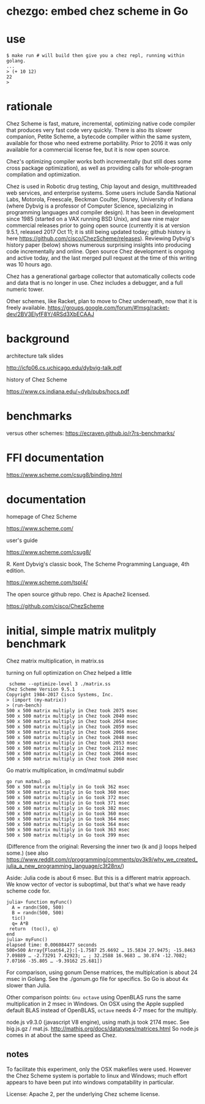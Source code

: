 chezgo: embed chez scheme in Go
======

# use

~~~
$ make run # will build then give you a chez repl, running within golang.
...
> (+ 10 12)
22
> 
~~~

# rationale

Chez Scheme is fast, mature, incremental, optimizing native code compiler that produces very fast code very quickly. There is also its slower companion, Petite Scheme, a bytecode compiler within the same system, available for those who need extreme portability. Prior to 2016 it was only available for a commercial license fee, but it is now open source.

Chez's optimizing compiler works both incrementally (but still does some cross package optimization), as well as providing calls for whole-program compilation and optimization.

Chez is used in Robotic drug testing, Chip layout and design, multithreaded web services, and enterprise systems. Some users include Sandia National Labs, Motorola, Freescale, Beckman Coulter, Disney, University of Indiana (where Dybvig is a professor of Computer Science, specializing in programming languages and compiler design). It has been in development since 1985 (started on a VAX running BSD Unix), and saw nine major commercial releases prior to going open source (currently it is at version 9.5.1, released 2017 Oct 11; it is still being updated today; github history is here https://github.com/cisco/ChezScheme/releases). Reviewing Dybvig's history paper (below) shows numerous surprising insights into producing code incrementally and online. Open source Chez development is ongoing and active today, and the last merged pull request at the time of this writing was 10 hours ago.

Chez has a generational garbage collector that automatically collects code and data that is no longer in use. Chez includes a debugger, and a full numeric tower.

Other schemes, like Racket, plan to move to Chez underneath, now that it is freely available. https://groups.google.com/forum/#!msg/racket-dev/2BV3ElyfF8Y/4RSd3XbECAAJ

# background

architecture talk slides

http://icfp06.cs.uchicago.edu/dybvig-talk.pdf

history of Chez Scheme

https://www.cs.indiana.edu/~dyb/pubs/hocs.pdf

# benchmarks

versus other schemes: https://ecraven.github.io/r7rs-benchmarks/


# FFI documentation

https://www.scheme.com/csug8/binding.html

# documentation

homepage of Chez Scheme

https://www.scheme.com/

user's guide

https://www.scheme.com/csug8/


R. Kent Dybvig's classic book, The Scheme Programming Language, 4th edition.

https://www.scheme.com/tspl4/

The open source github repo. Chez is Apache2 licensed.

https://github.com/cisco/ChezScheme

# initial, simple matrix mulitply benchmark

Chez matrix multiplication, in matrix.ss

turning on full optimization on Chez helped a little

~~~
 scheme --optimize-level 3 ./matrix.ss 
Chez Scheme Version 9.5.1
Copyright 1984-2017 Cisco Systems, Inc.
> (import (my-matrix))
> (run-bench)
500 x 500 matrix multiply in Chez took 2075 msec
500 x 500 matrix multiply in Chez took 2040 msec
500 x 500 matrix multiply in Chez took 2054 msec
500 x 500 matrix multiply in Chez took 2059 msec
500 x 500 matrix multiply in Chez took 2066 msec
500 x 500 matrix multiply in Chez took 2048 msec
500 x 500 matrix multiply in Chez took 2053 msec
500 x 500 matrix multiply in Chez took 2112 msec
500 x 500 matrix multiply in Chez took 2064 msec
500 x 500 matrix multiply in Chez took 2060 msec
~~~


Go matrix multiplication, in cmd/matmul subdir
~~~
go run matmul.go
500 x 500 matrix multiply in Go took 362 msec
500 x 500 matrix multiply in Go took 360 msec
500 x 500 matrix multiply in Go took 372 msec
500 x 500 matrix multiply in Go took 371 msec
500 x 500 matrix multiply in Go took 382 msec
500 x 500 matrix multiply in Go took 360 msec
500 x 500 matrix multiply in Go took 364 msec
500 x 500 matrix multiply in Go took 364 msec
500 x 500 matrix multiply in Go took 363 msec
500 x 500 matrix multiply in Go took 399 msec

~~~



(Difference from the original: Reversing the inner two (k and j) loops helped some.)
(see also https://www.reddit.com/r/programming/comments/pv3k9/why_we_created_julia_a_new_programming_language/c3t28nx/)


Aside: Julia code is about 6 msec. But this is
a different matrix approach. We know vector
of vector is suboptimal, but that's what we
have ready scheme code for.
~~~
julia> function myFunc()
  A = randn(500, 500)
  B = randn(500, 500)
  tic()
  q= A*B
 return  (toc(), q)
end
julia> myFunc()
elapsed time: 0.006084477 seconds
500×500 Array{Float64,2}:[-1.7587 25.6692 … 15.5834 27.9475; -15.8463 7.09889 … -2.73291 7.42923; … ; 32.2588 16.9683 … 30.874 -12.7082; 7.07166 -35.805 … -9.39162 25.681])
~~~

For comparison, using gonum Dense matrices,
the multiplcation is about 24 msec in Golang.
See the ./gonum.go file for specifics. So Go
is about 4x slower than Julia.

Other comparison points: `Gnu octave` using OpenBLAS runs the same
multiplication in 2 msec in Windows. On OSX using the
Apple supplied default BLAS instead of OpenBLAS,
`octave` needs 4-7 msec for the multiply.

node.js v9.3.0 (javascript V8 engine), using math.js took 2174 msec.
See big.js.gz / mat.js. http://mathjs.org/docs/datatypes/matrices.html
So node.js comes in at about the same speed as Chez.


notes
-----

To facilitate this experiment, only the OSX makefiles were used. However
the Chez Scheme system is portable to linux and Windows; much effort
appears to have been put into windows compatability in particular.


License: Apache 2, per the underlying Chez scheme license.
